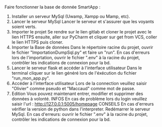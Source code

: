 Faire fonctionner la base de donnée SmartApp :
1. Installer un serveur MySql
(Uwamp, Xampp ou Mamp, etc).
2. Lancer le serveur MySql
Lancer le serveur et s'assurer que les voyants soient verts.
3. Importer le projet
Se rendre sur le lien gitlab et cloner le projet avec le lien HTTPS ensuite, aller sur PyCharm et cliquer sur get from VCS, coller le lien HTTPS puis cloner.
4. Importer la Base de données
Dans le répertoire racine du projet, ouvrir le fichier "ImportationDumpSql.py" et faire un "run".
En cas d'erreurs lors de l'importation, ouvrir le fichier ".env" à la racine du projet, contrôler les indications de connexion pour la bd.
5. Lancer le serveur flask et accéder à l'interface utilisateur
Dans le terminal cliquer sur le lien généré lors de l'éxécution du fichier "run_mon_app.py".
6. Accéder à l'interface utilisateur
Lors de la connection veuillez saisir "Olivier" comme pseudo et "Maccaud" comme mot de passe.
7. Edition
Vous pouvez maintenant entrer, modifier et supprimer des données à volonté.
INFOS
En cas de problème lors du login veuillez saisir l'url : http://127.0.0.1:5005/homepage
CONSEILS
En cas d'erreurs vérifier la version de python dans l'interpreter.
Redémarrer le serveur MySql.
En cas d'erreurs: ouvrir le fichier ".env" à la racine du projet, contrôler les indications de connexion pour la bd.
